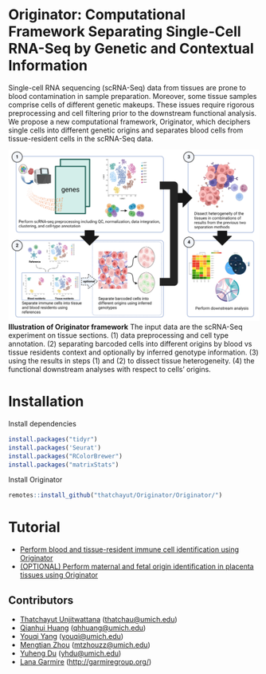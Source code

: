 # Originator: Computational Framework Separating Single-Cell RNA-Seq by Genetic and Contextual Information

Single-cell RNA sequencing (scRNA-Seq) data from tissues are prone to blood contamination in sample preparation. Moreover, some tissue samples comprise cells of different genetic makeups. These issues require rigorous preprocessing and cell filtering prior to the downstream functional analysis. We propose a new computational framework, Originator, which deciphers single cells into different genetic origins and separates blood cells from tissue-resident cells in the scRNA-Seq data. 

![alt text](image/originator_pipeline.png)
**Illustration of Originator framework** The input data are the scRNA-Seq experiment on tissue sections. (1) data preprocessing and cell type annotation. (2) separating barcoded cells into different origins by blood vs tissue residents context and optionally by inferred genotype information. (3) using the results in steps (1) and (2) to dissect tissue heterogeneity. (4) the functional downstream analyses with respect to cells’ origins.

# Installation
Install dependencies
```R
install.packages("tidyr")
install.packages('Seurat')
install.packages("RColorBrewer")
install.packages("matrixStats")
```
Install Originator
```R
remotes::install_github("thatchayut/Originator/Originator/")
```
# Tutorial
- [Perform blood and tissue-resident immune cell identification using Originator]()
- [(OPTIONAL) Perform maternal and fetal origin identification in placenta tissues using Originator]()


## Contributors
- [Thatchayut Unjitwattana](https://github.com/thatchayut) (thatchau@umich.edu)
- [Qianhui Huang](qhhuang@umich.edu) (qhhuang@umich.edu)
- [Youqi Yang](youqi@umich.edu) (youqi@umich.edu)
- [Mengtian Zhou](mtzhouzz@umich.edu) (mtzhouzz@umich.edu)
- [Yuheng Du](https://github.com/yhdu36) (yhdu@umich.edu)
- [Lana Garmire](https://github.com/lanagarmire) (http://garmiregroup.org/)
